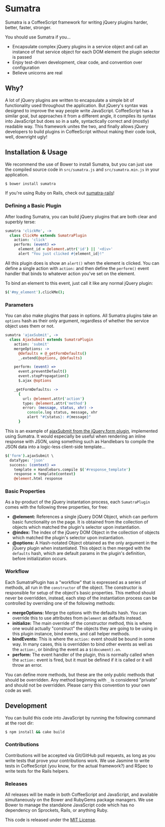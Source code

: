 # Sumatra

Sumatra is a CoffeeScript framework for writing jQuery plugins harder,
better, faster, stronger.

You should use Sumatra if you...

- Encapsulate complex jQuery plugins in a service object and call an
  instance of that service object for each DOM element the plugin
  selector is passed
- Enjoy test-driven development, clear code, and convention over
  configuration
- Believe unicorns are real

## Why?

A lot of jQuery plugins are written to encapsulate a simple bit of
functionality used throughout the application. But jQuery's syntax was
designed to improve the way people write JavaScript. CoffeeScript has a
similar goal, but approaches it from a different angle, it compiles its
syntax into JavaScript but does so in a safe, syntactically correct and
(mostly) readable way. This framework unites the two, and finally allows
jQuery developers to build plugins in CoffeeScript without making their
code look, well, downright ugly!

## Installation & Usage

We recommend the use of Bower to install Sumatra, but you can just use
the compiled source code in `src/sumatra.js` and `src/sumatra.min.js`
in your application.

```bash
$ bower install sumatra
```

If you're using Ruby on Rails, check out [sumatra-rails][engine]!

### Defining a Basic Plugin

After loading Sumatra, you can build jQuery plugins that are both clear
and superbly terse:

```coffeescript
sumatra 'clickMe', ->
  class ClickMe extends SumatraPlugin
    action: 'click'
    perform: (event) =>
      element_id = @element.attr('id') || '<div>'
      alert "You just clicked #{element_id}!"
```

All this plugin does is show an `alert()` when the element is clicked.
You can define a single action with `action:` and then define the
`perform()` event handler that binds to whatever action you've set
on the element.

To bind an element to this event, just call it like any normal
jQuery plugin:

```coffeescript
$('#my_element').clickMe();
```

### Parameters

You can also make plugins that pass in options. All Sumatra plugins
take an `options` hash as their only argument, regardless of whether
the service object uses them or not.

```coffeescript
sumatra 'ajaxSubmit', ->
  class AjaxSubmit extends SumatraPlugin
    action: 'submit'
    mergeOptions: ->
      @defaults = @_getFormDefaults()
      _.extend(@options, @defaults)

    perform: (event) =>
      event.preventDefault()
      event.stopPropagation()
      $.ajax @options

    _getFormDefaults: ->
      {
        url: @element.attr('action')
        type: @element.attr('method')
        error: (message, status, xhr) ->
          console.log status, message, xhr
          alert "#{status}: #{message}"
      }
```

This is an example of [ajaxSubmit from the jQuery.form plugin][jqform],
implemented using Sumatra. It would especially be useful when rendering
an inline response with JSON, using something such as Handlebars to
compile the JSON data into a logic-less client-side template...

```coffeescript
$('form').ajaxSubmit \
  dataType: 'json'
  success: (context) =>
    template = Handlebars.compile $('#response_template')
    response = template(context)
    @element.html response
```

### Basic Properties

As a by-product of the jQuery instantation process, each `SumatraPlugin`
comes with the following three properties, for free:

- **@element:** References a single jQuery DOM Object, which can perform
  basic functionality on the page. It is obtained from the collection of
  objects which matched the plugin's selector upon instantiation.
- **@index:** The index of the jQuery DOM Object in the collection of
  objects which matched the plugin's selector upon instantiation.
- **@options:** A Hash-notated Object obtained as the only argument in
  the jQuery plugin when instantiated. This object is then merged with
  the `defaults` hash, which are default params in the plugin's
  definition, before initialization occurs.

### Workflow

Each SumatraPlugin has a "workflow" that is expressed as a series of
methods, all run in the `constructor` of the object. The constructor
is responsible for setup of the object's basic properties. This method
should never be overridden, instead, each step of the instantiation
process can be controlled by overriding one of the following methods:

- **mergeOptions:** Merge the options with the defaults hash. You can
  override this to use attributes from `@element` as defaults instead.
- **initialize:** The main override of the constructor method, this is
  where one would actually "construct" the objects they are going to be
  using in this plugin instance, bind events, and call helper methods.
- **bindEvents:** This is where the `action:` event should be bound in
  some way. In many cases, this is overridden to bind other events as
  well as the `action:`, or binding the event as a `$(document).on`.
- **perform:** The event handler of the plugin, this is normally called
  when the `action:` event is fired, but it must be defined if it is
  called or it will throw an error.

You can define more methods, but these are the only public methods that
should be overridden. Any method beginning with `_` is considered
"private" and should not be overridden. Please carry this convention
to your own code as well.

## Development

You can build this code into JavaScript by running the following
command at the root dir:

```bash
$ npm install && cake build
```

### Contributions

Contributions will be accepted via Git/GitHub pull requests, as long as
you write tests that prove your contributions work. We use Jasmine to
write tests in CoffeeScript (you know, for the actual framework?) and
RSpec to write tests for the Rails helpers.

### Releases

All releases will be made in both CoffeeScript and JavaScript, and
available simultaneously on the Bower and RubyGems package managers.
We use Bower to manage the standalone JavaScript code which has no
dependency on Sprockets, Rails, or anything Ruby.

This code is released under the [MIT License][LICENSE].

[jqform]: http://jquery.malsup.com/form
[LICENSE]: https://github.com/tubbo/sumatra/blob/master/LICENSE.md
[engine]: http://github.com/tubbo/sumatra-rails
